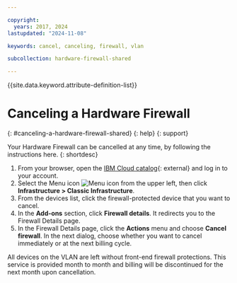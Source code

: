 ```yaml
---

copyright:
  years: 2017, 2024
lastupdated: "2024-11-08"

keywords: cancel, canceling, firewall, vlan

subcollection: hardware-firewall-shared

---
```


{{site.data.keyword.attribute-definition-list}}

# Canceling a Hardware Firewall
{: #canceling-a-hardware-firewall-shared}
{: help}
{: support}

Your Hardware Firewall can be cancelled at any time, by following the instructions here.
{: shortdesc}

1. From your browser, open the [IBM Cloud catalog](/catalog){: external} and log in to your account.
1. Select the Menu icon ![Menu icon](../../icons/icon_hamburger.svg) from the upper left, then click **Infrastructure > Classic Infrastructure**.
1. From the devices list, click the firewall-protected device that you want to cancel.
1. In the **Add-ons** section, click **Firewall details**. It redirects you to the Firewall Details page.
1. In the Firewall Details page, click the **Actions** menu and choose **Cancel firewall**. In the next dialog, choose whether you want to cancel immediately or at the next billing cycle.

All devices on the VLAN are left without front-end firewall protections. This service is provided month to month and billing will be discontinued for the next month upon cancellation.
